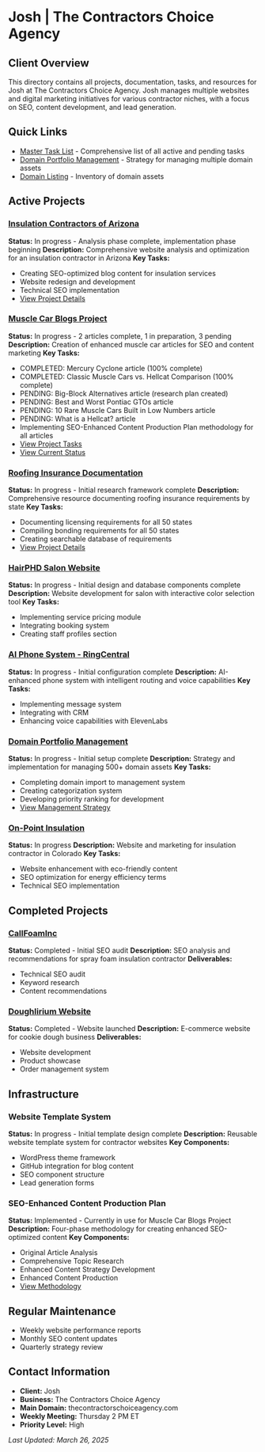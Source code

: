 # Josh | The Contractors Choice Agency

## Client Overview
This directory contains all projects, documentation, tasks, and resources for Josh at The Contractors Choice Agency. Josh manages multiple websites and digital marketing initiatives for various contractor niches, with a focus on SEO, content development, and lead generation.

## Quick Links
- [Master Task List](JOSH_TASK_LIST.md) - Comprehensive list of all active and pending tasks
- [Domain Portfolio Management](domain-data-management-strategy.md) - Strategy for managing multiple domain assets
- [Domain Listing](domain-listing.md) - Inventory of domain assets

## Active Projects

### [Insulation Contractors of Arizona](InsulationContractorsOfArizona/README.md)
**Status:** In progress - Analysis phase complete, implementation phase beginning
**Description:** Comprehensive website analysis and optimization for an insulation contractor in Arizona
**Key Tasks:**
- Creating SEO-optimized blog content for insulation services
- Website redesign and development
- Technical SEO implementation
- [View Project Details](InsulationContractorsOfArizona/README.md)

### [Muscle Car Blogs Project](MuscleCar_Blogs/todo_list.md)
**Status:** In progress - 2 articles complete, 1 in preparation, 3 pending
**Description:** Creation of enhanced muscle car articles for SEO and content marketing
**Key Tasks:**
- COMPLETED: Mercury Cyclone article (100% complete)
- COMPLETED: Classic Muscle Cars vs. Hellcat Comparison (100% complete)
- PENDING: Big-Block Alternatives article (research plan created)
- PENDING: Best and Worst Pontiac GTOs article
- PENDING: 10 Rare Muscle Cars Built in Low Numbers article
- PENDING: What is a Hellcat? article
- Implementing SEO-Enhanced Content Production Plan methodology for all articles
- [View Project Tasks](MuscleCar_Blogs/todo_list.md)
- [View Current Status](../knowledge/content_creation/muscle_car_blogs/status_update.md)

### [Roofing Insurance Documentation](Roofing%20Insurance/README.md)
**Status:** In progress - Initial research framework complete
**Description:** Comprehensive resource documenting roofing insurance requirements by state
**Key Tasks:**
- Documenting licensing requirements for all 50 states
- Compiling bonding requirements for all 50 states
- Creating searchable database of requirements
- [View Project Details](Roofing%20Insurance/README.md)

### [HairPHD Salon Website](HairPHD/)
**Status:** In progress - Initial design and database components complete
**Description:** Website development for salon with interactive color selection tool
**Key Tasks:**
- Implementing service pricing module
- Integrating booking system
- Creating staff profiles section

### [AI Phone System - RingCentral](RingCentral/)
**Status:** In progress - Initial configuration complete
**Description:** AI-enhanced phone system with intelligent routing and voice capabilities
**Key Tasks:**
- Implementing message system
- Integrating with CRM
- Enhancing voice capabilities with ElevenLabs

### [Domain Portfolio Management](domain-data-management-strategy.md)
**Status:** In progress - Initial setup complete
**Description:** Strategy and implementation for managing 500+ domain assets
**Key Tasks:**
- Completing domain import to management system
- Creating categorization system
- Developing priority ranking for development
- [View Management Strategy](domain-data-management-strategy.md)

### [On-Point Insulation](on-point-insulation/)
**Status:** In progress
**Description:** Website and marketing for insulation contractor in Colorado
**Key Tasks:**
- Website enhancement with eco-friendly content
- SEO optimization for energy efficiency terms
- Technical SEO implementation

## Completed Projects

### [CallFoamInc](CallFoamInc/)
**Status:** Completed - Initial SEO audit
**Description:** SEO analysis and recommendations for spray foam insulation contractor
**Deliverables:**
- Technical SEO audit
- Keyword research
- Content recommendations

### [Doughlirium Website](Doughlirium/)
**Status:** Completed - Website launched
**Description:** E-commerce website for cookie dough business
**Deliverables:**
- Website development
- Product showcase
- Order management system

## Infrastructure

### Website Template System
**Status:** In progress - Initial template design complete
**Description:** Reusable website template system for contractor websites
**Key Components:**
- WordPress theme framework
- GitHub integration for blog content
- SEO component structure
- Lead generation forms

### SEO-Enhanced Content Production Plan
**Status:** Implemented - Currently in use for Muscle Car Blogs Project
**Description:** Four-phase methodology for creating enhanced SEO-optimized content
**Key Components:**
- Original Article Analysis
- Comprehensive Topic Research
- Enhanced Content Strategy Development
- Enhanced Content Production
- [View Methodology](../knowledge/content_creation/SEO_Enhanced_Content_Production_Plan.md)

## Regular Maintenance
- Weekly website performance reports
- Monthly SEO content updates
- Quarterly strategy review

## Contact Information
- **Client:** Josh
- **Business:** The Contractors Choice Agency
- **Main Domain:** thecontractorschoiceagency.com
- **Weekly Meeting:** Thursday 2 PM ET
- **Priority Level:** High

*Last Updated: March 26, 2025*
